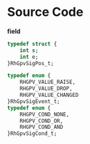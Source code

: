# Source Code
**field**
```systemverilog
typedef struct {
	int s;
	int e;
}RhGpvSigPos_t;

typedef enum {
	RHGPV_VALUE_RAISE,
	RHGPV_VALUE_DROP,
	RHGPV_VALUE_CHANGED
}RhGpvSigEvent_t;
typedef enum {
	RHGPV_COND_NONE,
	RHGPV_COND_OR,
	RHGPV_COND_AND
}RhGpvSigCond_t;
```